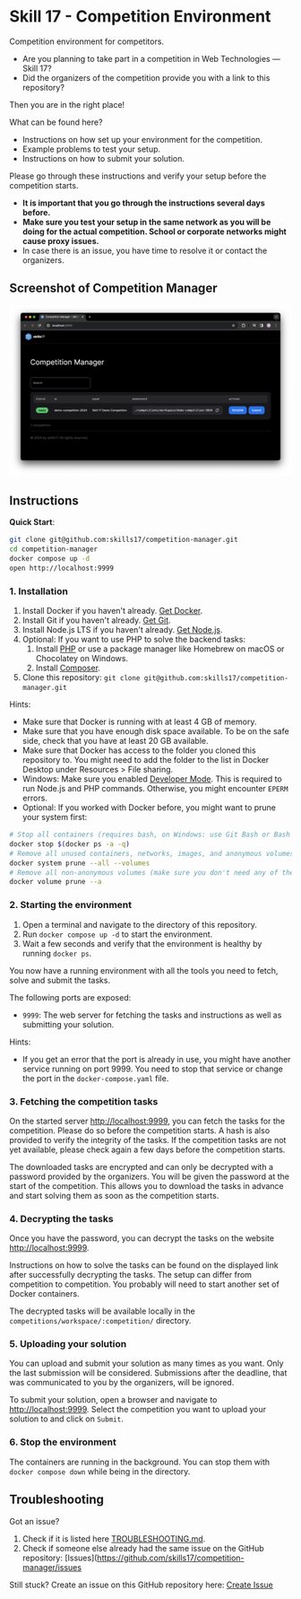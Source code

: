 # Skill 17 - Competition Environment

Competition environment for competitors.


- Are you planning to take part in a competition in Web Technologies — Skill 17?
- Did the organizers of the competition provide you with a link to this repository?

Then you are in the right place!

What can be found here?

- Instructions on how set up your environment for the competition.
- Example problems to test your setup.
- Instructions on how to submit your solution.

Please go through these instructions and verify your setup before the competition starts.

- __It is important that you go through the instructions several days before.__
- __Make sure you test your setup in the same network as you will be doing for the actual competition. School or
  corporate networks might cause proxy issues.__
- In case there is an issue, you have time to resolve it or contact the organizers.

## Screenshot of Competition Manager

[![Screenshot](screenshot.png)](screenshot.png)

## Instructions

__Quick Start__:

```bash
git clone git@github.com:skills17/competition-manager.git
cd competition-manager
docker compose up -d
open http://localhost:9999
```

### 1. Installation

1. Install Docker if you haven't already. [Get Docker](https://docs.docker.com/get-docker/).
2. Install Git if you haven't already. [Get Git](https://git-scm.com/downloads).
3. Install Node.js LTS if you haven't already. [Get Node.js](https://nodejs.org/en/download/).
4. Optional: If you want to use PHP to solve the backend tasks:
    1. Install [PHP](https://www.php.net/downloads.php) or use a package manager like Homebrew on macOS or
       Chocolatey on Windows.
    2. Install [Composer](https://getcomposer.org/download/).
5. Clone this repository: `git clone git@github.com:skills17/competition-manager.git`

Hints:

- Make sure that Docker is running with at least 4 GB of memory.
- Make sure that you have enough disk space available. To be on the safe side, check that you have at least 20 GB
  available.
- Make sure that Docker has access to the folder you cloned this repository to. You might need to add the folder to the
  list in Docker Desktop under Resources > File sharing.
- Windows: Make sure you enabled
  [Developer Mode](https://learn.microsoft.com/en-us/windows/apps/get-started/enable-your-device-for-development).
  This is required to run Node.js and PHP commands. Otherwise, you might encounter `EPERM` errors.
- Optional: If you worked with Docker before, you might want to prune your system first:

```bash
# Stop all containers (requires bash, on Windows: use Git Bash or Bash for Windows)
docker stop $(docker ps -a -q)
# Remove all unused containers, networks, images, and anonymous volumes.
docker system prune --all --volumes
# Remove all non-anonymous volumes (make sure you don't need any of them).
docker volume prune --a
```

### 2. Starting the environment

1. Open a terminal and navigate to the directory of this repository.
2. Run `docker compose up -d` to start the environment.
3. Wait a few seconds and verify that the environment is healthy by running `docker ps`.

You now have a running environment with all the tools you need to fetch, solve and submit the tasks.

The following ports are exposed:

- `9999`: The web server for fetching the tasks and instructions as well as submitting your solution.

Hints:

- If you get an error that the port is already in use, you might have another service running on port 9999. You need to
  stop that service or change the port in the `docker-compose.yaml` file.

### 3. Fetching the competition tasks

On the started server [http://localhost:9999](http://localhost:9999), you can fetch the tasks for the competition.
Please do so before the competition starts. A hash is also provided to verify the integrity of the tasks. If the
competition tasks are not yet available, please check again a few days before the competition starts.

The downloaded tasks are encrypted and can only be decrypted with a password provided by the organizers. You will be
given the password at the start of the competition. This allows you to download the tasks in advance and start solving
them as soon as the competition starts.

### 4. Decrypting the tasks

Once you have the password, you can decrypt the tasks on the website [http://localhost:9999](http://localhost:9999).

Instructions on how to solve the tasks can be found on the displayed link after successfully decrypting the tasks.
The setup can differ from competition to competition. You probably will need to start another set of Docker containers.

The decrypted tasks will be available locally in the `competitions/workspace/:competition/` directory.

### 5. Uploading your solution

You can upload and submit your solution as many times as you want. Only the last submission will be considered.
Submissions after the deadline, that was communicated to you by the organizers, will be ignored.

To submit your solution, open a browser and navigate to [http://localhost:9999](http://localhost:9999). Select the
competition you want to upload your solution to and click on `Submit`.

### 6. Stop the environment

The containers are running in the background. You can stop them with `docker compose down` while being in the directory.

## Troubleshooting

Got an issue?

1. Check if it is listed here [TROUBLESHOOTING.md](TROUBLESHOOTING.md).
2. Check if someone else already had the same issue on the GitHub
   repository: [Issues](https://github.com/skills17/competition-manager/issues

Still stuck? Create an issue on this GitHub repository here:
[Create Issue](https://github.com/skills17/competition-manager/issues/new)
